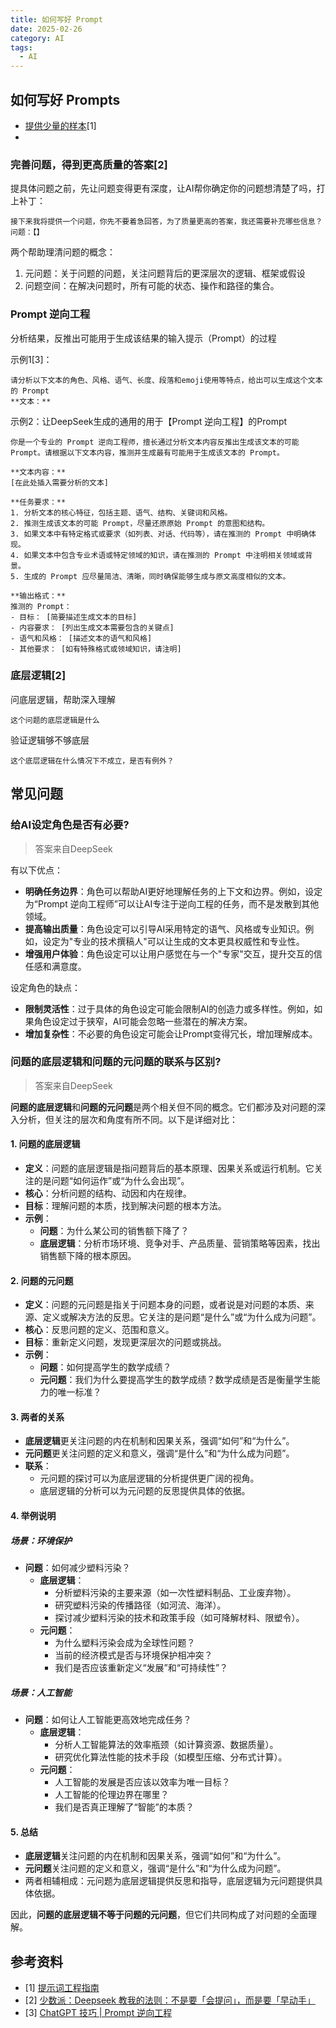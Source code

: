 ```yaml
---
title: 如何写好 Prompt
date: 2025-02-26
category: AI
tags:
  - AI
---
```


<!-- more -->


## 如何写好 Prompts

- [提供少量的样本](https://www.promptingguide.ai/zh/techniques/fewshot)[1]
- 

### 完善问题，得到更高质量的答案[2]

提具体问题之前，先让问题变得更有深度，让AI帮你确定你的问题想清楚了吗，打上补丁：

```shell
接下来我将提供一个问题，你先不要着急回答，为了质量更高的答案，我还需要补充哪些信息？
问题：【】
```

两个帮助理清问题的概念：

1. 元问题：关于问题的问题，关注问题背后的更深层次的逻辑、框架或假设
2. 问题空间：在解决问题时，所有可能的状态、操作和路径的集合。


### Prompt 逆向工程

分析结果，反推出可能用于生成该结果的输入提示（Prompt）的过程

示例1[3]：
```shell
请分析以下文本的角色、风格、语气、长度、段落和emoji使用等特点，给出可以生成这个文本的 Prompt
**文本：**

```

示例2：让DeepSeek生成的通用的用于【Prompt 逆向工程】的Prompt

```shell
你是一个专业的 Prompt 逆向工程师，擅长通过分析文本内容反推出生成该文本的可能 Prompt。请根据以下文本内容，推测并生成最有可能用于生成该文本的 Prompt。

**文本内容：**
[在此处插入需要分析的文本]

**任务要求：**
1. 分析文本的核心特征，包括主题、语气、结构、关键词和风格。
2. 推测生成该文本的可能 Prompt，尽量还原原始 Prompt 的意图和结构。
3. 如果文本中有特定格式或要求（如列表、对话、代码等），请在推测的 Prompt 中明确体现。
4. 如果文本中包含专业术语或特定领域的知识，请在推测的 Prompt 中注明相关领域或背景。
5. 生成的 Prompt 应尽量简洁、清晰，同时确保能够生成与原文高度相似的文本。

**输出格式：**
推测的 Prompt：
- 目标： [简要描述生成文本的目标]
- 内容要求： [列出生成文本需要包含的关键点]
- 语气和风格： [描述文本的语气和风格]
- 其他要求： [如有特殊格式或领域知识，请注明]
```

### 底层逻辑[2]

问底层逻辑，帮助深入理解

```shell
这个问题的底层逻辑是什么
```

验证逻辑够不够底层

```shell
这个底层逻辑在什么情况下不成立，是否有例外？
```

## 常见问题

### 给AI设定角色是否有必要?

> 答案来自DeepSeek

有以下优点：

- **明确任务边界**：角色可以帮助AI更好地理解任务的上下文和边界。例如，设定为“Prompt 逆向工程师”可以让AI专注于逆向工程的任务，而不是发散到其他领域。
- **提高输出质量**：角色设定可以引导AI采用特定的语气、风格或专业知识。例如，设定为"专业的技术撰稿人"可以让生成的文本更具权威性和专业性。
- **增强用户体验**：角色设定可以让用户感觉在与一个"专家"交互，提升交互的信任感和满意度。

设定角色的缺点：

- **限制灵活性**：过于具体的角色设定可能会限制AI的创造力或多样性。例如，如果角色设定过于狭窄，AI可能会忽略一些潜在的解决方案。
- **增加复杂性**：不必要的角色设定可能会让Prompt变得冗长，增加理解成本。


### 问题的底层逻辑和问题的元问题的联系与区别?

> 答案来自DeepSeek

**问题的底层逻辑**和**问题的元问题**是两个相关但不同的概念。它们都涉及对问题的深入分析，但关注的层次和角度有所不同。以下是详细对比：


#### 1. **问题的底层逻辑**
- **定义**：问题的底层逻辑是指问题背后的基本原理、因果关系或运行机制。它关注的是问题“如何运作”或“为什么会出现”。
- **核心**：分析问题的结构、动因和内在规律。
- **目标**：理解问题的本质，找到解决问题的根本方法。
- **示例**：
  - **问题**：为什么某公司的销售额下降了？
  - **底层逻辑**：分析市场环境、竞争对手、产品质量、营销策略等因素，找出销售额下降的根本原因。


#### 2. **问题的元问题**
- **定义**：问题的元问题是指关于问题本身的问题，或者说是对问题的本质、来源、定义或解决方法的反思。它关注的是问题“是什么”或“为什么成为问题”。
- **核心**：反思问题的定义、范围和意义。
- **目标**：重新定义问题，发现更深层次的问题或挑战。
- **示例**：
  - **问题**：如何提高学生的数学成绩？
  - **元问题**：我们为什么要提高学生的数学成绩？数学成绩是否是衡量学生能力的唯一标准？


#### 3. **两者的关系**
- **底层逻辑**更关注问题的内在机制和因果关系，强调“如何”和“为什么”。
- **元问题**更关注问题的定义和意义，强调“是什么”和“为什么成为问题”。
- **联系**：
  - 元问题的探讨可以为底层逻辑的分析提供更广阔的视角。
  - 底层逻辑的分析可以为元问题的反思提供具体的依据。


#### 4. **举例说明**
##### 场景：环境保护
- **问题**：如何减少塑料污染？
  - **底层逻辑**：
    - 分析塑料污染的主要来源（如一次性塑料制品、工业废弃物）。
    - 研究塑料污染的传播路径（如河流、海洋）。
    - 探讨减少塑料污染的技术和政策手段（如可降解材料、限塑令）。
  - **元问题**：
    - 为什么塑料污染会成为全球性问题？
    - 当前的经济模式是否与环境保护相冲突？
    - 我们是否应该重新定义“发展”和“可持续性”？

##### 场景：人工智能
- **问题**：如何让人工智能更高效地完成任务？
  - **底层逻辑**：
    - 分析人工智能算法的效率瓶颈（如计算资源、数据质量）。
    - 研究优化算法性能的技术手段（如模型压缩、分布式计算）。
  - **元问题**：
    - 人工智能的发展是否应该以效率为唯一目标？
    - 人工智能的伦理边界在哪里？
    - 我们是否真正理解了“智能”的本质？

#### 5. **总结**
- **底层逻辑**关注问题的内在机制和因果关系，强调“如何”和“为什么”。
- **元问题**关注问题的定义和意义，强调“是什么”和“为什么成为问题”。
- 两者相辅相成：元问题为底层逻辑提供反思和指导，底层逻辑为元问题提供具体依据。

因此，**问题的底层逻辑不等于问题的元问题**，但它们共同构成了对问题的全面理解。


## 参考资料

- [1] [提示词工程指南](https://www.promptingguide.ai/zh/)
- [2] [少数派：Deepseek 教我的法则：不是要「会提问」，而是要「早动手」](https://sspai.com/post/96150)
- [3] [ChatGPT 技巧 | Prompt 逆向工程](https://zhuanlan.zhihu.com/p/617524191)